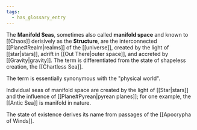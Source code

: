 ```yaml
---
tags:
  - has_glossary_entry
---
```


The **Manifold Seas**, sometimes also called **manifold space** and known to [[Chaos]] derisively as the **Structure**, are the interconnected [[Plane#Realm|realms]] of the [[universe]], created by the light of [[star|stars]], adrift in [[Out There|outer space]], and accreted by [[Gravity|gravity]]. The term is differentiated from the state of shapeless creation, the [[Chartless Sea]].

The term is essentially synonymous with the "physical world".

Individual seas of manifold space are created by the light of [[Star|stars]] and the influence of [[Plane#Pyrean|pyrean planes]]; for one example, the [[Antic Sea]] is manifold in nature.

The state of existence derives its name from passages of the [[Apocrypha of Winds]].
